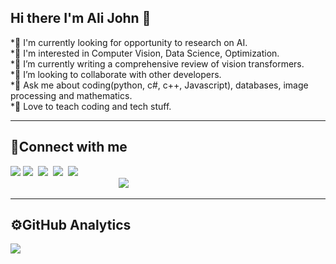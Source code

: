 ## Hi there I'm Ali John 👋
  
 *🔭 I'm currently looking for opportunity to research on AI.  
 *🧮 I'm interested in Computer Vision, Data Science, Optimization.  
 *🌱 I’m currently writing a comprehensive review of vision transformers.  
 *👯 I’m looking to collaborate with other developers.  
 *💬 Ask me about coding(python, c#, c++, Javascript), databases, image processing and mathematics.  
 *📣 Love to teach coding and tech stuff.  
   
 ---
     
 ## 🔗Connect with me  
  
<a href="https://www.google.com" ><img src="https://img.shields.io/badge/Gmail-D14836?style=for-the-badge&logo=gmail&logoColor=white"></a>
   <a href="https://www.linkedin.com/in/ali-john-naqvi-b736591a4/" ><img src="https://img.shields.io/badge/LinkedIn-0077B5?style=for-the-badge&logo=linkedin&logoColor=white"></a>&nbsp; 
   <a href="https://twitter.com/AliJohnNaqvi1?s=08" ><img src="https://img.shields.io/badge/Twitter-1DA1F2?style=for-the-badge&logo=twitter&logoColor=white"></a>&nbsp;
  <a href="https://www.youtube.com/channel/UCXLKxx_4LjNEy4UXn6AEFdw" ><img src="https://img.shields.io/youtube/channel/views/UCXLKxx_4LjNEy4UXn6AEFdw?style=for-the-badge"></a>&nbsp;
   <a href="https://www.quora.com/profile/Ali-John-Naqvi-1" ><img src="https://img.shields.io/badge/Quora-%23B92B27.svg?&style=for-the-badge&logo=Quora&logoColor=white"></a>  
   &nbsp;&nbsp;&nbsp;&nbsp;&nbsp;&nbsp;&nbsp;&nbsp;&nbsp;&nbsp;&nbsp;&nbsp;&nbsp;&nbsp;&nbsp;&nbsp;&nbsp;&nbsp;&nbsp;&nbsp;&nbsp;&nbsp;&nbsp;&nbsp;&nbsp;&nbsp;&nbsp;&nbsp;&nbsp;&nbsp;&nbsp;&nbsp;&nbsp;&nbsp;&nbsp;&nbsp;&nbsp;&nbsp;&nbsp;&nbsp;&nbsp;&nbsp;&nbsp; <img src="https://komarev.com/ghpvc/?username=ali-john&style=flat-square">

<!--
**ali-john/ali-john** is a ✨ _special_ ✨ repository because its `README.md` (this file) appears on your GitHub profile.

Here are some ideas to get you started:


-->
---
## ⚙️GitHub Analytics
<img src="https://github-readme-stats.vercel.app/api?username=ali-john&&show_icons=true&theme=radical">&nbsp;&nbsp;




